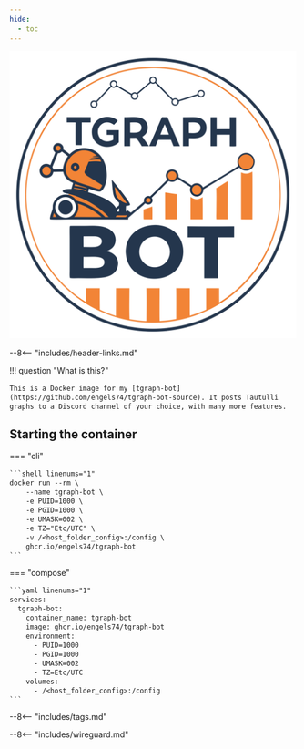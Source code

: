 ```yaml
---
hide:
  - toc
---
```


<div class="image-logo"><img src="/img/image-logos/tgraph-bot.svg" alt="logo"></div>

--8<-- "includes/header-links.md"

!!! question "What is this?"

    This is a Docker image for my [tgraph-bot](https://github.com/engels74/tgraph-bot-source). It posts Tautulli graphs to a Discord channel of your choice, with many more features.

## Starting the container

=== "cli"

    ```shell linenums="1"
    docker run --rm \
        --name tgraph-bot \
        -e PUID=1000 \
        -e PGID=1000 \
        -e UMASK=002 \
        -e TZ="Etc/UTC" \
        -v /<host_folder_config>:/config \
        ghcr.io/engels74/tgraph-bot
    ```

=== "compose"

    ```yaml linenums="1"
    services:
      tgraph-bot:
        container_name: tgraph-bot
        image: ghcr.io/engels74/tgraph-bot
        environment:
          - PUID=1000
          - PGID=1000
          - UMASK=002
          - TZ=Etc/UTC
        volumes:
          - /<host_folder_config>:/config
    ```

--8<-- "includes/tags.md"

--8<-- "includes/wireguard.md"